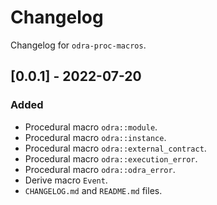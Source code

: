 # Changelog

Changelog for `odra-proc-macros`.

## [0.0.1] - 2022-07-20
### Added
- Procedural macro `odra::module`.
- Procedural macro `odra::instance`.
- Procedural macro `odra::external_contract`.
- Procedural macro `odra::execution_error`.
- Procedural macro `odra::odra_error`.
- Derive macro `Event`.
- `CHANGELOG.md` and `README.md` files.
